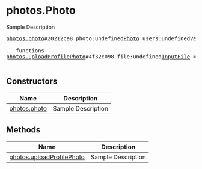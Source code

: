 # photos.Photo

Sample Description

<pre>
<a href="../constructor/photos.photo">photos.photo</a>#20212ca8 photo:undefined<a href="../type/Photo.md">Photo</a> users:undefinedVector&lt;<a href="../type/User.md">User</a>&gt; = undefined<a href="../type/photos.Photo.md">photos.Photo</a>;

---functions---
<a href="../method/photos.uploadProfilePhoto">photos.uploadProfilePhoto</a>#4f32c098 file:undefined<a href="../type/InputFile.md">InputFile</a> = undefined<a href="../type/photos.Photo.md">photos.Photo</a>;

</pre>

## Constructors

| Name | Description |
|------|-------------|
| [photos.photo](../constructor/photos.photo.md) | Sample Description |

## Methods

| Name | Description |
|------|-------------|
| [photos.uploadProfilePhoto](../method/photos.uploadProfilePhoto.md) | Sample Description |
